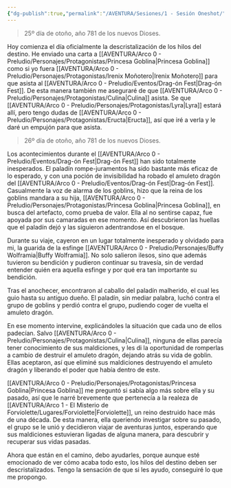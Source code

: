```yaml
---
{"dg-publish":true,"permalink":"/AVENTURA/Sesiones/1 - Sesión Oneshot/","tags":["sesion"]}
---
```


> 25º día de otoño, año 781 de los nuevos Dioses.

Hoy comienza el día oficialmente la descristalización de los hilos del destino. He enviado una carta a [[AVENTURA/Arco 0 - Preludio/Personajes/Protagonistas/Princesa Goblina\|Princesa Goblina]] como si yo fuera [[AVENTURA/Arco 0 - Preludio/Personajes/Protagonistas/Irenix Moñotero\|Irenix Moñotero]] para que asista al [[AVENTURA/Arco 0 - Preludio/Eventos/Drag-ón Fest\|Drag-ón Fest]]. De esta manera también me aseguraré de que [[AVENTURA/Arco 0 - Preludio/Personajes/Protagonistas/Culina\|Culina]] asista. Se que [[AVENTURA/Arco 0 - Preludio/Personajes/Protagonistas/Lyra\|Lyra]] estará allí, pero tengo dudas de [[AVENTURA/Arco 0 - Preludio/Personajes/Protagonistas/Eructa\|Eructa]], así que iré a verla y le daré un empujón para que asista.

> 26º día de otoño, año 781 de los nuevos Dioses.

Los acontecimientos durante el [[AVENTURA/Arco 0 - Preludio/Eventos/Drag-ón Fest\|Drag-ón Fest]] han sido totalmente inesperados. El paladín rompe-juramentos ha sido bastante más eficaz de lo esperado, y con una poción de invisibilidad ha robado el amuleto dragón del [[AVENTURA/Arco 0 - Preludio/Eventos/Drag-ón Fest\|Drag-ón Fest]]. Casualmente la voz de alarma de los goblins, hizo que la reina de los goblins mandara a su hija, [[AVENTURA/Arco 0 - Preludio/Personajes/Protagonistas/Princesa Goblina\|Princesa Goblina]], en busca del artefacto, como prueba de valor. Ella al no sentirse capaz, fue apoyada por sus camaradas en ese momento. Así descubrieron las huellas que el paladín dejó y las siguieron adentrandose en el bosque.

Durante su viaje, cayeron en un lugar totalmente inesperado y olvidado para mi, la guarida de la esfinge [[AVENTURA/Arco 0 - Preludio/Personajes/Buffy Wolframia\|Buffy Wolframia]]. No solo salieron ilesos, sino que además tuvieron su bendición y pudieron continuar su travesía, sin de verdad entender quién era aquella esfinge y por qué era tan importante su bendición.

Tras el anochecer, encontraron al caballo del paladín malherido, el cual les guio hasta su antiguo dueño. El paladín, sin mediar palabra, luchó contra el grupo de goblins y perdió contra el grupo, pudiendo coger de vuelta el amuleto dragón.

En ese momento intervine, explicándoles la situación que cada uno de ellos padecían. Salvo [[AVENTURA/Arco 0 - Preludio/Personajes/Protagonistas/Culina\|Culina]], ninguna de ellas parecía tener conocimiento de sus maldiciones, y les di la oportunidad de romperlas a cambio de destruir el amuleto dragón, dejando atrás su vida de goblin. Ellas aceptaron, así que eliminé sus maldiciones destruyendo el amuleto dragón y liberando el poder que había dentro de este.

[[AVENTURA/Arco 0 - Preludio/Personajes/Protagonistas/Princesa Goblina\|Princesa Goblina]] me preguntó si sabía algo más sobre ella y su pasado, así que le narré brevemente que pertenecía a la realeza de [[AVENTURA/Arco 1 -  El Misterio de Forviolette/Lugares/Forviolette\|Forviolette]], un reino destruido hace más de una década. De esta manera, ella queriendo investigar sobre su pasado, el grupo se le unió y decidieron viajar de aventuras juntos, esperando que sus maldiciones estuvieran ligadas de alguna manera, para descubrir y recuperar sus vidas pasadas.

Ahora que están en el camino, debo ayudarles, porque aunque esté emocionado de ver cómo acaba todo esto, los hilos del destino deben ser descristalizados. Tengo la sensación de que si les ayudo, conseguiré lo que me propongo.